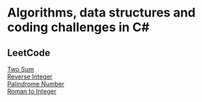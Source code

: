 # Algorithms, data structures and coding challenges in C#

## LeetCode

[Two Sum](LeetCode/Challenges.LeetCode/TwoSum/)  
[Reverse Integer](LeetCode/Challenges.LeetCode/ReverseInteger/)  
[Palindrome Number](LeetCode/Challenges.LeetCode/PalindromeNumber/)  
[Roman to Integer](LeetCode/Challenges.LeetCode/RomanToInteger/)  

